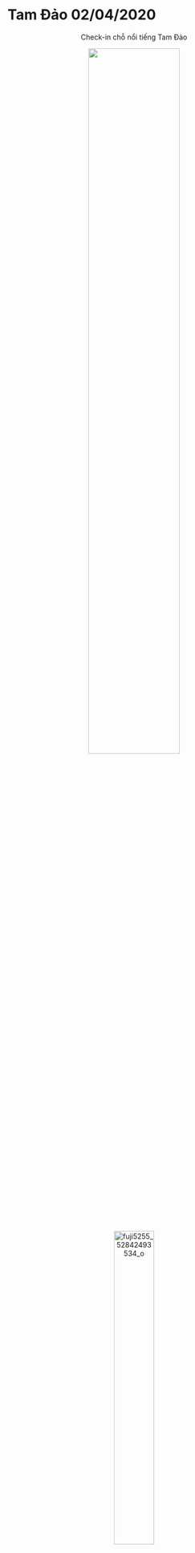 # Tam Đảo 02/04/2020


<p align="center">
    Check-in chỗ nổi tiếng Tam Đảo
</p>
<p align="center">
    <img src="https://live.staticflickr.com/65535/52910841276_7563efe426_k.jpg" width="60%"/></a>
</p>


<p align="center">
    <img src="https://live.staticflickr.com/65535/52910840771_11eec77f73_k.jpg" width="40%" alt="fuji5255_52842493534_o"/></a>
</p>

<p align="center">
    Thác bạc
</p>

<p align="center">
    <img src="https://live.staticflickr.com/65535/52910840541_4e9847e64d_k.jpg" width="40%" alt="fuji5287_52842304316_o"/></a>
</p>
<p align="center">
    Nhà thờ đá
</p>


<p align="center">
    <img src="https://live.staticflickr.com/65535/52911228315_f55d09a432_k.jpg" width="60%" alt="fuji5268_52841732487_o"/></a>
</p>

<p align="center">
    Quảng Trường Tam Đảo
</p>

<p align="center">
    <img src="https://live.staticflickr.com/65535/52910267437_a088d3f483_k.jpg" width="60%" alt="fuji5248_52842711520_o"/></a>
</p>

<p align="center">
    <img src="https://live.staticflickr.com/65535/52910841071_26672f89c7_k.jpg" width="60%" alt="fuji5245_52842713930_o"/><
</p>
<p align="center">
    <img src="https://live.staticflickr.com/65535/52910841291_a7507b18d5_k.jpg" width="60%" alt="fuji5214_52842498339_o"/></a>

</p>

<p align="center">
    <img src="https://live.staticflickr.com/65535/52910840761_d7f282d338_k.jpg" width="40%" alt="fuji5252_52842497364_o"/></a>
</p>


